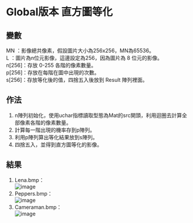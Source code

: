 # Global版本 直方圖等化
## 變數
MN    ：影像總共像素，假設圖片大小為256x256，MN為65536。  
L     ：圖片為n位元影像，這邊設定為256，因為圖片為 8 位元的影像。  
n[256]：存放 0-255 各階的像素數量。  
p[256]：存放在每階在圖中出現的次數。  
s[256]：存放等化後的值，四捨五入後放到 Result 陣列裡面。  

## 作法
1. n陣列初始化，使用uchar指標讀取型態為Mat的src開頭，利用迴圈去計算全部像素各階的像素數量。  
2. 計算每一階出現的機率存到p陣列。  
3. 利用p陣列算出等化結果放到s陣列。  
4. 四捨五入，並得到直方圖等化的影像。  

## 結果
1. Lena.bmp：  
![image](https://user-images.githubusercontent.com/86739086/146002181-be2f97d9-20cf-440a-bce4-bc5dfeaba5fa.png)
2. Peppers.bmp：  
![image](https://user-images.githubusercontent.com/86739086/146002199-d9e41e2d-2657-4162-b98f-2acd6428082d.png)
3. Cameraman.bmp：  
![image](https://user-images.githubusercontent.com/86739086/146002209-f19e4bfd-2242-48b8-9957-3ba34dd65467.png)

